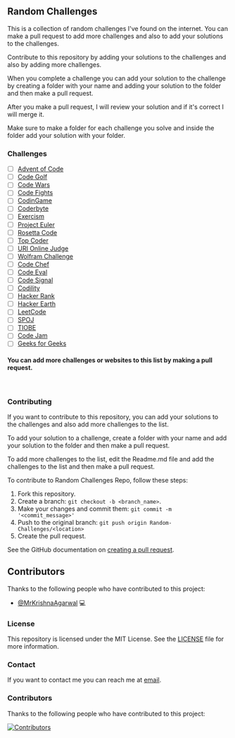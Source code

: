 ## Random Challenges

This is a collection of random challenges I've found on the internet. You can make a pull request to add more challenges and also to add your solutions to the challenges.

Contribute to this repository by adding your solutions to the challenges and also by adding more challenges.

When you complete a challenge you can add your solution to the challenge by creating a folder with your name and adding your solution to the folder and then make a pull request.

After you make a pull request, I will review your solution and if it's correct I will merge it.

Make sure to make a folder for each challenge you solve and inside the folder add your solution with your folder.

### Challenges

- [ ] [Advent of Code](https://adventofcode.com/)
- [ ] [Code Golf](https://codegolf.stackexchange.com/)
- [ ] [Code Wars](https://www.codewars.com/)
- [ ] [Code Fights](https://codefights.com/)
- [ ] [CodinGame](https://www.codingame.com/)
- [ ] [Coderbyte](https://coderbyte.com/)
- [ ] [Exercism](http://exercism.io/)
- [ ] [Project Euler](https://projecteuler.net/)
- [ ] [Rosetta Code](http://rosettacode.org/)
- [ ] [Top Coder](https://www.topcoder.com/)
- [ ] [URI Online Judge](https://www.urionlinejudge.com.br/judge/en/login)
- [ ] [Wolfram Challenge](https://www.wolfram.com/challenge/)
- [ ] [Code Chef](https://www.codechef.com/)
- [ ] [Code Eval](https://www.codeeval.com/)
- [ ] [Code Signal](https://codesignal.com/)
- [ ] [Codility](https://codility.com/)
- [ ] [Hacker Rank](https://www.hackerrank.com/)
- [ ] [Hacker Earth](https://www.hackerearth.com/)
- [ ] [LeetCode](https://leetcode.com/)
- [ ] [SPOJ](https://www.spoj.com/)
- [ ] [TIOBE](https://www.tiobe.com/tiobe-index/)
- [ ] [Code Jam](https://code.google.com/codejam/)
- [ ] [Geeks for Geeks](https://www.geeksforgeeks.org/)

<h4> You can add more challenges or websites to this list by making a pull request. </h4>

<br>

### Contributing

If you want to contribute to this repository, you can add your solutions to the challenges and also add more challenges to the list.

To add your solution to a challenge, create a folder with your name and add your solution to the folder and then make a pull request.

To add more challenges to the list, edit the Readme.md file and add the challenges to the list and then make a pull request.

To contribute to Random Challenges Repo, follow these steps:

1. Fork this repository.
2. Create a branch: `git checkout -b <branch_name>`.
3. Make your changes and commit them: `git commit -m '<commit_message>'`
4. Push to the original branch:
   `git push origin Random-Challenges/<location>`
5. Create the pull request.

See the GitHub documentation on
[creating a pull request](https://help.github.com/en/github/collaborating-with-issues-and-pull-requests/creating-a-pull-request).

## Contributors

Thanks to the following people who have contributed to this project:

- [@MrKrishnaAgarwal](https://github.com/MrKrishnaAgarwal) 💻

### License

This repository is licensed under the MIT License. See the [LICENSE](/LICENSE) file for more information.

### Contact

If you want to contact me you can reach me at [email](mailto:dmkrishna.agarwal@gmail.com).

### Contributors
 
Thanks to the following people who have contributed to this project:

[![Contributors](https://contrib.rocks/image?repo=MrKrishnaAgarwal/Random-Challenges)](https://github.com/MrKrishnaAgarwal/Random-Challenges/graphs/contributors)
